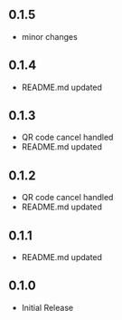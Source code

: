 ## 0.1.5

* minor changes

## 0.1.4

* README.md updated

## 0.1.3

* QR code cancel handled
* README.md updated

## 0.1.2

* QR code cancel handled
* README.md updated

## 0.1.1

* README.md updated

## 0.1.0

* Initial Release